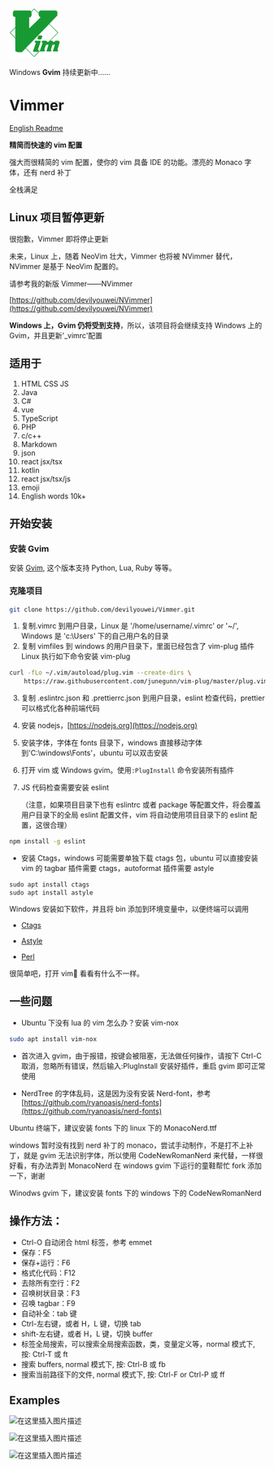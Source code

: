 ![logo](./example/logo.png)

Windows **Gvim** 持续更新中......

# Vimmer

[English Readme](./README.md)

**精简而快速的 vim 配置**

强大而很精简的 vim 配置，使你的 vim 具备 IDE 的功能。漂亮的 Monaco 字体，还有 nerd 补丁

全栈满足

## Linux 项目暂停更新

很抱歉，Vimmer 即将停止更新

未来，Linux 上，随着 NeoVim 壮大，Vimmer 也将被 NVimmer 替代，NVimmer 是基于 NeoVim 配置的。

请参考我的新版 Vimmer——NVimmer

[https://github.com/devilyouwei/NVimmer](https://github.com/devilyouwei/NVimmer)

**Windows 上，Gvim 仍将受到支持**，所以，该项目将会继续支持 Windows 上的 Gvim，并且更新'\_vimrc'配置

## 适用于

1. HTML CSS JS
2. Java
3. C#
4. vue
5. TypeScript
6. PHP
7. c/c++
8. Markdown
9. json
10. react jsx/tsx
11. kotlin
12. react jsx/tsx/js
13. emoji
14. English words 10k+

## 开始安装

### 安装 Gvim

安装 [Gvim](https://github.com/vim/vim-win32-installer/releases), 这个版本支持 Python, Lua, Ruby 等等。

### 克隆项目

```bash
git clone https://github.com/devilyouwei/Vimmer.git
```

1.  复制.vimrc 到用户目录，Linux 是 '/home/username/.vimrc' or '~/', Windows 是 'c:\Users' 下的自己用户名的目录
2.  复制 vimfiles 到 windows 的用户目录下，里面已经包含了 vim-plug 插件
    Linux 执行如下命令安装 vim-plug

```bash
curl -fLo ~/.vim/autoload/plug.vim --create-dirs \
    https://raw.githubusercontent.com/junegunn/vim-plug/master/plug.vim
```

3.  复制 .eslintrc.json 和 .prettierrc.json 到用户目录，eslint 检查代码，prettier 可以格式化各种前端代码

4.  安装 nodejs，[https://nodejs.org](https://nodejs.org)
5.  安装字体，字体在 fonts 目录下，windows 直接移动字体到'C:\windows\Fonts\'，ubuntu 可以双击安装
6.  打开 vim 或 Windows gvim。使用`:PlugInstall` 命令安装所有插件
7.  JS 代码检查需要安装 eslint

    （注意，如果项目目录下也有 eslintrc 或者 package 等配置文件，将会覆盖用户目录下的全局 eslint 配置文件，vim 将自动使用项目目录下的 eslint 配置，这很合理）

```bash
npm install -g eslint
```

-   安装 Ctags，windows 可能需要单独下载 ctags 包，ubuntu 可以直接安装
    vim 的 tagbar 插件需要 ctags，autoformat 插件需要 astyle

```
sudo apt install ctags
sudo apt install astyle
```

Windows 安装如下软件，并且将 bin 添加到环境变量中，以便终端可以调用

-   [Ctags](http://ctags.sourceforge.net/)

-   [Astyle](https://sourceforge.net/projects/astyle/)

-   [Perl](http://strawberryperl.com/)

很简单吧，打开 vim👀 看看有什么不一样。

## 一些问题

-   Ubuntu 下没有 lua 的 vim 怎么办？安装 vim-nox

```bash
sudo apt install vim-nox
```

-   首次进入 gvim，由于报错，按键会被阻塞，无法做任何操作，请按下 Ctrl-C 取消，忽略所有错误，然后输入:PlugInstall 安装好插件，重启 gvim 即可正常使用

-   NerdTree 的字体乱码，这是因为没有安装 Nerd-font，参考[https://github.com/ryanoasis/nerd-fonts](https://github.com/ryanoasis/nerd-fonts)

Ubuntu 终端下，建议安装 fonts 下的 linux 下的 MonacoNerd.ttf

windows 暂时没有找到 nerd 补丁的 monaco，尝试手动制作，不是打不上补丁，就是 gvim 无法识别字体，所以使用 CodeNewRomanNerd 来代替，一样很好看，有办法弄到 MonacoNerd 在 windows gvim 下运行的童鞋帮忙 fork 添加一下，谢谢

Winodws gvim 下，建议安装 fonts 下的 windows 下的 CodeNewRomanNerd

## 操作方法：

-   Ctrl-O 自动闭合 html 标签，参考 emmet
-   保存：F5
-   保存+运行：F6
-   格式化代码：F12
-   去除所有空行：F2
-   召唤树状目录：F3
-   召唤 tagbar：F9
-   自动补全：tab 键
-   Ctrl-左右键，或者 H，L 键，切换 tab
-   shift-左右键，或者 H，L 键，切换 buffer
-   标签全局搜索，可以搜索全局搜索函数，类，变量定义等，normal 模式下, 按: Ctrl-T 或 ft
-   搜索 buffers, normal 模式下, 按: Ctrl-B 或 fb
-   搜索当前路径下的文件, normal 模式下, 按: Ctrl-F or Ctrl-P 或 ff

## Examples

![在这里插入图片描述](https://img-blog.csdnimg.cn/20200131123650515.png?x-oss-process=image/watermark,type_ZmFuZ3poZW5naGVpdGk,shadow_10,text_aHR0cHM6Ly9ibG9nLmNzZG4ubmV0L3UwMTQ0NjYxMDk=,size_16,color_FFFFFF,t_70)

![在这里插入图片描述](https://img-blog.csdnimg.cn/20200131123934284.png?x-oss-process=image/watermark,type_ZmFuZ3poZW5naGVpdGk,shadow_10,text_aHR0cHM6Ly9ibG9nLmNzZG4ubmV0L3UwMTQ0NjYxMDk=,size_16,color_FFFFFF,t_70)

![在这里插入图片描述](https://img-blog.csdnimg.cn/20200131124320930.png?x-oss-process=image/watermark,type_ZmFuZ3poZW5naGVpdGk,shadow_10,text_aHR0cHM6Ly9ibG9nLmNzZG4ubmV0L3UwMTQ0NjYxMDk=,size_16,color_FFFFFF,t_70)
